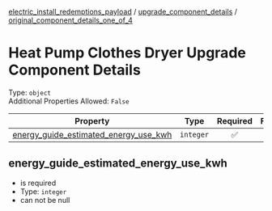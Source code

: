 


  
[electric_install_redemptions_payload](electric_install_redemptions_payload.md) / [upgrade_component_details](upgrade_component_details.md) / [original_component_details_one_of_4](original_component_details_one_of_4.md)
# Heat Pump Clothes Dryer Upgrade Component Details
  
Type: `object`  
Additional Properties Allowed: `False`  
  

|Property|Type|Required|Format|Title|
| :---: | :---: | :---: | :---: | :---: |
|[energy_guide_estimated_energy_use_kwh](#energy_guide_estimated_energy_use_kwh)|`integer`|:white_check_mark:|||

## energy_guide_estimated_energy_use_kwh
  
  
  

- is required
- Type: `integer`
- can not be null
